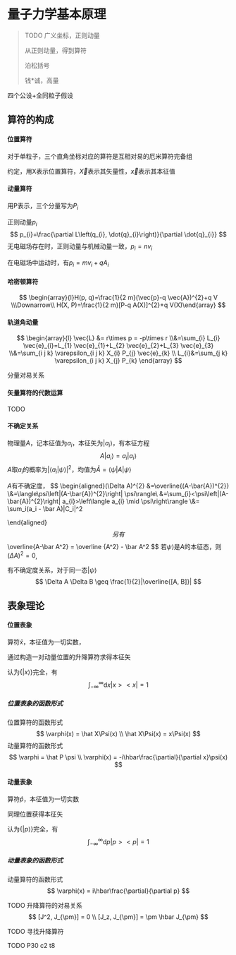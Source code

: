 # 量子力学基本原理



> TODO 广义坐标，正则动量
>
> 从正则动量，得到算符
>
> 泊松括号
>
> 钱*诚，高量
>

四个公设+全同粒子假设

## 算符的构成

#### 位置算符

对于单粒子，三个直角坐标对应的算符是互相对易的厄米算符完备组

约定，用$\mathrm{X}$表示位置算符，$\vec X$表示其矢量性，$\vec x$表示其本征值

#### 动量算符

用$\mathrm{P}$表示，三个分量写为$P_i$

正则动量$p_i$
$$
p_{i}=\frac{\partial L\left(q_{i}, \dot{q}_{i}\right)}{\partial \dot{q}_{i}}
$$
无电磁场存在时，正则动量与机械动量一致，$p_i = nv_i$

在电磁场中运动时，有$p_i = mv_i +qA_i$

#### 哈密顿算符

$$
\begin{array}{l}H(p, q)=\frac{1}{2 m}(\vec{p}-q \vec{A})^{2}+q V 
\\\Downarrow\\
H(X, P)=\frac{1}{2 m}[P-q A(X)]^{2}+q V(X)\end{array}
$$

#### 轨道角动量

$$
\begin{array}{l} 
\vec{L} &= r\times p = -p\times r 
\\&=\sum_{i} L_{i} \vec{e}_{i}=L_{1} \vec{e}_{1}+L_{2} \vec{e}_{2}+L_{3} \vec{e}_{3}
\\&=\sum_{i j k} \varepsilon_{i j k} X_{i} P_{j} \vec{e}_{k}
\\
L_{i}&=\sum_{j k} \varepsilon_{i j k} X_{j} P_{k}
\end{array}
$$

分量对易关系

#### 矢量算符的代数运算

TODO

#### 不确定关系

物理量$A$，记本征值为$a_i$，本征矢为$|a_i\rangle$，有本征方程
$$
A|a_i\rangle = a_i|a_i\rangle
$$
$A$取$a_i$的概率为$|\langle a_i|\psi\rangle|^2$，均值为$\bar A = \langle\psi|A|\psi\rangle$

$A$有不确定度，
$$
\begin{aligned}(\Delta A)^{2} &=\overline{(A-\bar{A})^{2}}
\\&=\langle\psi\left|(A-\bar{A})^{2}\right| \psi\rangle\\ &=\sum_{i}<\psi\left|(A-\bar{A})^{2}\right| a_{i}>\left\langle a_{i} \mid \psi\right\rangle 
\\&= \sum_i(a_i - \bar A)|C_i|^2

\end{aligned}
$$
另有
$$
\overline{A-\bar A^2} = \overline {A^2} - \bar A^2
$$
若$\psi\rangle$是$A$的本征态，则$(\Delta A)^2 = 0$,

有不确定度关系，对于同一态$|\psi\rangle$
$$
\Delta A \Delta B \geq \frac{1}{2}|\overline{[A, B]}|
$$

## 表象理论

#### 位置表象

算符$\hat x$，本征值为一切实数，

通过构造一对动量位置的升降算符求得本征矢

认为$\{|x\rangle\}$完全，有
$$
\int_{-\infty}^{\infty} \mathrm{d} x|x><x|=1
$$

##### 位置表象的函数形式

位置算符的函数形式
$$
\varphi(x) = \hat X\Psi(x)
\\
\hat X\Psi(x) = x\Psi(x)
$$
动量算符的函数形式
$$
\varphi = \hat P \psi
\\
\varphi(x) = -i\hbar\frac{\partial}{\partial x}\psi(x)
$$

#### 动量表象

算符$\hat p$，本征值为一切实数

同理位置获得本征矢

认为$\{|p\rangle\}$完全，有
$$
\int_{-\infty}^{\infty} \mathrm{d} p|p><p|=1
$$



##### 动量表象的函数形式

动量算符的函数形式
$$
\varphi(x) = i\hbar\frac{\partial}{\partial p}
$$




TODO 升降算符的对易关系
$$
[J^2, J_{\pm}] = 0
\\
[J_z, J_{\pm}] = \pm \hbar J_{\pm}
$$


TODO 寻找升降算符

TODO P30 c2 t8



